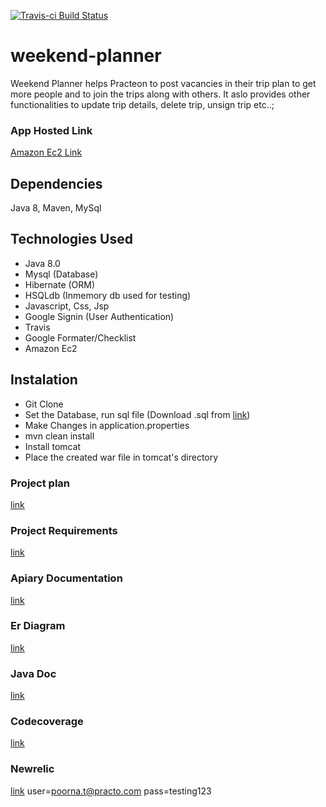 
[![Travis-ci Build Status](https://travis-ci.org/TejaKilaru/weekend-planner.svg?branch=master)](https://travis-ci.org/TejaKilaru/weekend-planner)

# weekend-planner

Weekend Planner helps Practeon to post vacancies in their trip plan to get more people and to join the trips along with others. It aslo provides other functionalities to update trip details, delete trip, unsign trip etc..;

### App Hosted Link
[Amazon Ec2 Link](http://ec2-52-43-12-70.us-west-2.compute.amazonaws.com/weekend-planner/index)

## Dependencies
Java 8, Maven, MySql

## Technologies Used
* Java 8.0
* Mysql (Database)
* Hibernate (ORM)
* HSQLdb (Inmemory db used for testing)
* Javascript, Css, Jsp
* Google Signin (User Authentication)
* Travis
* Google Formater/Checklist
* Amazon Ec2
  
## Instalation
* Git Clone 
* Set the Database, run sql file (Download .sql from [link](https://drive.google.com/open?id=0B7Z_4cCGOXc9anlFSTE2T0lZMTA))
* Make Changes in application.properties
* mvn clean install
* Install tomcat
* Place the created war file in tomcat's directory

### Project plan 
[link](https://docs.google.com/spreadsheets/d/1SUrlegHm7UMeKkCC78KTjvB5IClsXt9AH2ZJh5imkJw/edit?usp=sharing)

### Project Requirements 
[link](https://docs.google.com/document/d/1mcey0Ca1VtEJdr4qKwfXDunRu7mTGx3tY2DfKFP7hlI/edit?usp=sharing)

### Apiary Documentation 
[link](http://docs.weekendplanner1.apiary.io/#)

### Er Diagram 
[link](https://drive.google.com/open?id=0B7Z_4cCGOXc9TFVvbDRxRGRadk0)

### Java Doc 
[link](http://ec2-52-43-12-70.us-west-2.compute.amazonaws.com/weekend-planner/doc/index.html)

### Codecoverage 
[link](http://ec2-52-43-12-70.us-west-2.compute.amazonaws.com/weekend-planner/site/jacoco/index.html)

### Newrelic 
[link](https://rpm.newrelic.com/accounts/1410170/applications/21607548) 
user=poorna.t@practo.com pass=testing123

